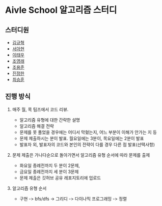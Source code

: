 # Aivle School 알고리즘 스터디

## 스터디원

- [김규혁](https://github.com/testerhyuk)
- [서아현](https://github.com/doublemano)
- [이태우](https://github.com/leetaewoo123)
- [조영래](https://github.com/younglaecho)
- [조용준](https://github.com/yongjunism)
- [진정한](https://github.com/jin9007)
- [최승훈](https://github.com/owvwo)

## 진행 방식

1. 매주 월, 목 팀즈에서 코드 리뷰.
   - 알고리즘 유형에 대한 간략한 설명
   - 알고리즘 해결 전략
   - 문제를 못 풀었을 경우에는 어디서 막혔는지, 어느 부분이 이해가 안가는 지 등
   - 문제 제출하시는 분이 발표. 월요일에는 3분이, 목요일에는 2분이 발표
   - 발표자 외, 발표자의 코드와 본인의 전략이 다를 경우 다른 점 발표(선택사항)

2. 문제 제출은 가나다순으로 돌아가면서 알고리즘 유형 순서에 따라 문제를 출제
   - 화요일 종례전까지 두 분이 2문제,
   - 금요일 종례전까지 세 분이 3문제
   - 문제 제출은 깃허브 공유 레포지토리에 업로드

3. 알고리즘 유형 순서
   - 구현 -> bfs/dfs -> 그리디 -> 다이나믹 프로그래밍 -> 정렬
